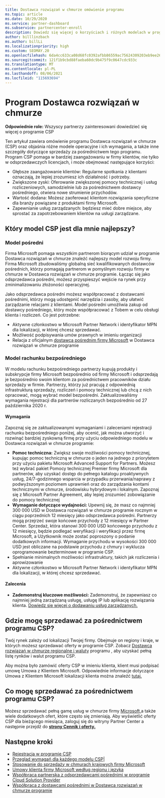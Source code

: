 ```yaml
---
title: Dostawca rozwiązań w chmurze omówienie programu
ms.topic: article
ms.date: 10/29/2020
ms.service: partner-dashboard
ms.subservice: partnercenter-enroll
description: Dowiedz się więcej o korzyściach i różnych modelach w programie Dostawca rozwiązań w chmurze (CSP), aby pomóc Twojej firmie w rozwoju dzięki nowym klientom i nowej wiedzy.
author: billlinzbach
ms.author: billLi
ms.localizationpriority: high
ms.custom: SEOMAY.20
ms.openlocfilehash: 6da4cc633ca08d68fc0392afbb86559ac75624309203eb9ee264e80237c741b2
ms.sourcegitcommit: 121f1b9cbd88faeba60dc9b475f9c0647cdc933c
ms.translationtype: MT
ms.contentlocale: pl-PL
ms.lasthandoff: 08/06/2021
ms.locfileid: "115693694"
---
```

# <a name="cloud-solution-provider-program"></a>Program Dostawca rozwiązań w chmurze 

**Odpowiednie role:** Wszyscy partnerzy zainteresowani dowiedzieć się więcej o programie CSP

Ten artykuł zawiera omówienie programu Dostawca rozwiązań w chmurze (CSP) oraz objaśnia różne modele operacyjne i ich wymagania, a także inne szczegóły dotyczące sprzedaży za pośrednictwem tego programu.  Program CSP pomaga w bardziej zaangażowaniu w firmy klientów, nie tylko w odsprzedawczych licencjach, i może obejmować następujące korzyści: 

- Głębsze zaangażowanie klientów: Regularne spotkania z klientami oznaczają, że lepiej zrozumiesz ich działalność i potrzeby.
- Zwiększone zyski: Oferowanie zwiększonej pomocy technicznej i usług rozliczeniowych, samodzielnie lub za pośrednictwem dostawcy pośredniego, otwiera nowe strumienie przychodów.  
- Wartość dodana: Możesz zaoferować klientom rozwiązania specyficzne dla branży powiązane z produktami firmy Microsoft.
- Zapewnianie usług zarządzanych: będziesz mieć dobre miejsce, aby sprostać za zapotrzebowaniem klientów na usługi zarządzane. 

## <a name="which-csp-model-is-best-for-me"></a>Który model CSP jest dla mnie najlepszy?

### <a name="indirect-model"></a>Model pośredni

Firma Microsoft pomaga wszystkim partnerom biorącym udział w programie Dostawca rozwiązań w chmurze znaleźć najlepszy model rozwoju firmy. Firma Microsoft zbudowaliśmy globalną sieć kwalifikowanych dostawców pośrednich, którzy pomagają partnerom w pomyślnym rozwoju firmy w chmurze w Dostawca rozwiązań w chmurze programie. Łącząc się jako odsprzedawca pośredni, możesz przyspieszyć wejście na rynek przy zminimalizowaniu złożoności operacyjnej. 

Jako odsprzedawca pośredni możesz współpracować z dostawcami pośrednimi, którzy mogą udostępnić narzędzia i zasoby, aby ułatwić zarządzanie relacjami z klientami. Model pośredni umożliwia zakup od dostawcy pośredniego, który może współpracować z Tobem w celu obsługi klienta i rozliczeń.
Co jest potrzebne: 

- Aktywne członkostwo w Microsoft Partner Network i identyfikator MPN dla lokalizacji, w której chcesz sprzedawać.
- Możliwość podpisywania umów prawnych w imieniu organizacji
- Relacja z oficjalnym [dostawcą pośrednim firmy Microsoft](https://partnercenter.microsoft.com/partner/find-a-provider) w Dostawca rozwiązań w chmurze programie

### <a name="direct-bill-model"></a>Model rachunku bezpośredniego

W modelu rachunku bezpośredniego partnerzy kupują produkty i subskrypcje firmy Microsoft bezpośrednio od firmy Microsoft i odsprzedają je bezpośrednio swoim klientom za pośrednictwem pracowników działu sprzedaży w firmie. Partnerzy, którzy już pracują z odpowiednią infrastrukturą sprzedaży, rozliczeń i pomocy technicznej lub chcą z nich opracować, mogą wybrać model bezpośredni. Zaktualizowaliśmy wymagania rejestracji dla partnerów rozliczanych bezpośrednio od 27 października 2020 r.

#### <a name="requirements"></a>Wymagania

Zapoznaj się ze zaktualizowanymi wymaganiami i zaleceniami rejestracji rachunku bezpośredniego poniżej, aby ocenić, jak można utworzyć i rozwinąć bardziej zyskowną firmę przy użyciu odpowiedniego modelu w Dostawca rozwiązań w chmurze programie:  

- **Pomoc techniczna:** Zwiększ swoje możliwości pomocy technicznej, kupując pomoc techniczną w chmurze o jeden na jednego z priorytetem przy użyciu pakietu Microsoft Advanced Support for Partners. Możesz też wybrać pakiet Pomocy technicznej Premier firmy Microsoft dla partnerów, aby uzyskać dostęp do pełnego katalogu proaktywnych usług, 24/7-godzinnego wsparcia w przypadku przerwania/naprawy z podwyższonym poziomem uprawnień oraz do zarządzania kontami technicznymi w chmurze, środowisku hybrydowym i lokalnym. Zapoznaj się z Microsoft Partner Agreement, aby lepiej zrozumieć zobowiązanie do pomocy technicznej
- **Wymaganie dotyczące wydajności:** Upewnij się, że masz co najmniej 300 000 USD w Dostawca rozwiązań w chmurze programie rocznym w ciągu poprzednich 12 miesięcy jako odsprzedawca pośredni. Partnerzy mogą przejrzeć swoje końcowe przychody z 12 miesięcy w Partner Center. Sprzedaż, która stanowi 300 000 USD końcowego przychodu z 12 miesięcy, będzie podlegać weryfikacji i weryfikacji przez firmę Microsoft, a Użytkownik może zostać poproszony o podanie dodatkowych informacji. Wymaganie przychodu w wysokości 300 000 USD jest obliczane na podstawie przychodu z chmury i wyklucza oprogramowanie bezterminowe w programie CSP.
- Spełnianie minimalnych możliwości infrastruktury, takich jak rozliczenia i aprowizowanie
- Aktywne członkostwo w Microsoft Partner Network i identyfikator MPN dla lokalizacji, w której chcesz sprzedawać.

#### <a name="recommendations"></a>Zalecenia

- **Zademonstruj kluczowe możliwości:** Zademonstruj, że zapewniasz co najmniej jedną zarządzaną usługę, usługę IP lub aplikację rozwiązania klienta. [Dowiedz się więcej o dodawaniu usług zarządzanych.](https://partner.microsoft.com/solutions/managed-services) 

## <a name="where-can-i-sell-through-the-csp-program"></a>Gdzie mogę sprzedawać za pośrednictwem programu CSP?

Twój rynek zależy od lokalizacji Twojej firmy. Obejmuje on regiony i kraje, w których możesz sprzedawać oferty w programie CSP. Zobacz [Dostawca rozwiązań w chmurze regionalne i waluty](regional-authorization-overview.md) programu , aby uzyskać pełną listę rynków i walut programu CSP.

Aby można było zamówić oferty CSP w imieniu klienta, klient musi podpisać umowę Umowa z Klientem Microsoft. Odpowiednie informacje dotyczące Umowa z Klientem Microsoft lokalizacji klienta można znaleźć [tutaj.](agreements.md)  

## <a name="what-can-i-sell-through-the-csp-program"></a>Co mogę sprzedawać za pośrednictwem programu CSP?

Możesz sprzedawać pełną gamę usług w chmurze firmy [Microsoft,](https://partner.microsoft.com/cloud-solution-provider/products-and-services)a także wiele dodatkowych ofert, które często się zmieniają. Aby wyświetlić oferty CSP dla bieżącego miesiąca, zaloguj się do witryny Partner Center a następnie przejdź do [**strony Cennik i oferty.**](https://partnercenter.microsoft.com/pcv/sales)

## <a name="next-steps"></a>Następne kroki

- [Rejestracja w programie CSP](enrolling-in-the-csp-program.md)
- [Przegląd wymagań dla każdego modelu CSP](https://partnercenter.microsoft.com/partner/cloud-solution-provider)|
- [Stosowanie do sprzedaży w chmurach krajowych firmy Microsoft](csp-national-clouds-overview.md)
- [Umowy klienta firmy Microsoft według regionu i języka](agreements.md)
- [Współpraca partnerska z odsprzedawcami pośrednimi w programie Cloud Solution Provider](indirect-provider-tasks-in-partner-center.md)
- [Współpraca z dostawcami pośrednimi w Dostawca rozwiązań w chmurze programie](indirect-reseller-tasks-in-partner-center.md)
